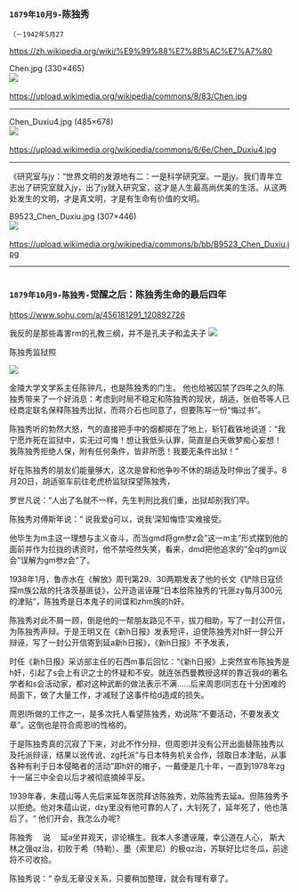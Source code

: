 ### `1879年10月9-`陈独秀
```note
（－1942年5月27
```
<https://zh.wikipedia.org/wiki/%E9%99%88%E7%8B%AC%E7%A7%80>

Chen.jpg (330×465)<br>
<img src="https://slack-imgs.com/?url=https://upload.wikimedia.org/wikipedia/commons/8/83/Chen.jpg"><br>
<a href="https://upload.wikimedia.org/wikipedia/commons/8/83/Chen.jpg">
<br>https://upload.wikimedia.org/wikipedia/commons/8/83/Chen.jpg</a><hr/>

Chen_Duxiu4.jpg (485×678)<br>
<img src="https://slack-imgs.com/?url=https://upload.wikimedia.org/wikipedia/commons/6/6e/Chen_Duxiu4.jpg"><br>
<a href="https://upload.wikimedia.org/wikipedia/commons/6/6e/Chen_Duxiu4.jpg">
<br>https://upload.wikimedia.org/wikipedia/commons/6/6e/Chen_Duxiu4.jpg</a><hr/>

《研究室与jy：“世界文明的发源地有二：一是科学研究室。一是jy。我们青年立志出了研究室就入jy，出了jy就入研究室，这才是人生最高尚优美的生活。从这两处发生的文明，才是真文明，才是有生命有价值的文明。

B9523_Chen_Duxiu.jpg (307×446)<br>
<img src="https://slack-imgs.com/?url=https://upload.wikimedia.org/wikipedia/commons/b/bb/B9523_Chen_Duxiu.jpg"><br>
<a href="https://upload.wikimedia.org/wikipedia/commons/b/bb/B9523_Chen_Duxiu.jpg">
<br>https://upload.wikimedia.org/wikipedia/commons/b/bb/B9523_Chen_Duxiu.jpg</a><hr/>

```note
```
### `1879年10月9-陈独秀-`觉醒之后：陈独秀生命的最后四年
<https://www.sohu.com/a/456181291_120892726>

我反的是那些毒害rm的孔教三纲，并不是孔夫子和孟夫子
![](https://p4.itc.cn/images01/20210318/b6b306e73ec547cf83566c12afa5a4d4.jpeg)

陈独秀监狱照

![](https://p4.itc.cn/images01/20210318/8df1e5648994413f89d21a046b697d67.jpeg)

金陵大学文学系主任陈钟凡，也是陈独秀的门生。
他也给被囚禁了四年之久的陈独秀带来了一个好消息：考虑到时局不稳定和陈独秀的现状，胡适，张伯苓等人已经商定联名保释陈独秀出狱，而蒋介石也同意了，但要陈写一份“悔过书”。

陈独秀听的勃然大怒，气的直接把手中的烟都掷在了地上，斩钉截铁地说道：“我宁愿炸死在监狱中，实无过可悔！想让我低头认罪，简直是白天做梦痴心妄想！
我陈独秀拒绝人保，附有任何条件，皆非所愿！我要无条件出狱！”

好在陈独秀的朋友们能量够大，这次是曾和他争吵不休的胡适及时伸出了援手。8月20日，胡适驱车前往老虎桥监狱探望陈独秀，

罗世凡说：“人出了名就不一样，先生判刑比我们重，出狱却别我们早。

陈独秀对傅斯年说：“ 说我爱g可以，说我‘深知悔悟’实难接受。

他毕生为m主这一理想与主义奋斗，而当gmd将gm参z会”这一m主”形式摆到他的面前并作为拉拢的诱资时，他不禁哑然失笑，看来，dmd把他追求的“全q的gm议会”误解为gm参z会”了。

1938年1月，鲁赤水在《解放》周刊第29、30两期发表了他的长文《铲除日寇侦探m族公敌的托洛茨基匪徒》，公开造谣诬蔑“日本给陈独秀的‘托匪zy每月300元的津贴”，陈独秀是日本鬼子的间谍和zhm族的h奸。

陈独秀对此不屑一顾，倒是他的一帮朋友路见不平，拔刀相助，写了一封公开信，为陈独秀声辩。于是王明又在《新h日报》发表短评，迫使陈独秀对h奸一辞公开辩诬，写了一封公开信寄到延a新h日报》，《新h日报》不予发表，

时任《新h日报》采访部主任的石西m事后回忆：“《新h日报》上突然宣布陈独秀是h奸，引起了s会上有识之士的怀疑和不安。就连张西曼教授这样的靠近我d的著名学者和s会活动家，都对这种武断的做法表示不满……后来周恩l同志在十分困难的局面下，做了大量工作，才减轻了这事件给d造成的损失。

周恩l所做的工作之一，是多次托人看望陈独秀，劝说陈“不要活动，不要发表文章”。这倒也是符合周恩l的性格的。

于是陈独秀真的沉寂了下来，对此不作分辩，但周恩l并没有公开出面替陈独秀以及托派辩诬，结果以讹传讹、zg托派“与日本特务机关合作，领取日本津贴，从事各种有利于日本侵略者的活动”即h奸的帽子，一戴便是几十年，一直到1978年zg十一届三中全会以后才被彻底摘掉平反。

1939年春，朱蕴山等人先后来延年医院拜访陈独秀，劝陈独秀去延a。但陈独秀予以拒绝。他对朱蕴山说，dzy里没有他可靠的人了，大钊死了，延年死了，他也落后了。“ 他们开会，我怎么办呢?

陈独秀
　说
　延a坐井观天，谬论横生。我本人多遭诬蔑，幸公道在人心，
斯大林之强qz治，初败于希（特勒）、墨（索里尼）的极qz治，苏联好比烂冬瓜，前途将不可收拾。

陈独秀说：“ 杂乱无章没关系，只要稍加整理，就会有理有章了。
